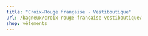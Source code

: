 ```yaml
---
title: "Croix-Rouge française - Vestiboutique"
url: /bagneux/croix-rouge-francaise-vestiboutique/
shop: vêtements
---
```

